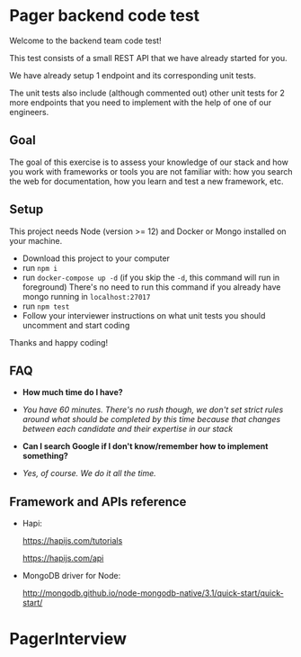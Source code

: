 # Pager backend code test

Welcome to the backend team code test!

This test consists of a small REST API that we have already started for you.

We have already setup 1 endpoint and its corresponding unit tests.

The unit tests also include (although commented out) other unit tests for 2 more endpoints that you need to implement with the help of one of our engineers.

## Goal

The goal of this exercise is to assess your knowledge of our stack and how you work with frameworks or tools you are not familiar with: how you search the web for documentation, how you learn and test a new framework, etc.

## Setup

This project needs Node (version >= 12) and Docker or Mongo installed on your machine.

- Download this project to your computer
- run `npm i`
- run `docker-compose up -d` (if you skip the `-d`, this command will run in
    foreground) There's no need to run this command if you already have mongo running in `localhost:27017`
- run `npm test`
- Follow your interviewer instructions on what unit tests you should uncomment and start coding

Thanks and happy coding!

## FAQ

- **How much time do I have?**
-  *You have 60 minutes. There's no rush though, we don't set strict rules around what should be completed by this time because that changes between each candidate and their expertise in our stack*

- **Can I search Google if I don't know/remember how to implement something?**
-  *Yes, of course. We do it all the time.*


## Framework and APIs reference

- Hapi:

    https://hapijs.com/tutorials

    https://hapijs.com/api
    
- MongoDB driver for Node:

    http://mongodb.github.io/node-mongodb-native/3.1/quick-start/quick-start/
    
    
# PagerInterview
